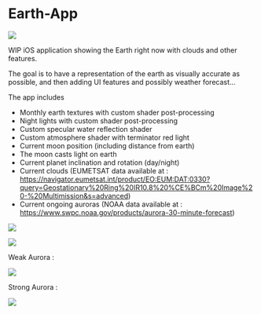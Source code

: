 # Earth-App

![](images/NA.png)

WIP iOS application showing the Earth right now with clouds and other features.

The goal is to have a representation of the earth as visually accurate as possible, and then adding UI features and possibly weather forecast...

The app includes
- Monthly earth textures with custom shader post-processing
- Night lights with custom shader post-processing
- Custom specular water reflection shader
- Custom atmosphere shader with terminator red light
- Current moon position (including distance from earth)
- The moon casts light on earth
- Current planet inclination and rotation (day/night)
- Current clouds (EUMETSAT data available at : https://navigator.eumetsat.int/product/EO:EUM:DAT:0330?query=Geostationary%20Ring%20IR10.8%20%CE%BCm%20Image%20-%20Multimission&s=advanced)
- Current ongoing auroras (NOAA data available at : https://www.swpc.noaa.gov/products/aurora-30-minute-forecast)

![](images/SA.png)

![](images/Night.png)

Weak Aurora :

![](images/WeakAurora.png)

Strong Aurora :

![](images/StrongAurora.png)
